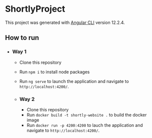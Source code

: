 # ShortlyProject

This project was generated with [Angular CLI](https://github.com/angular/angular-cli) version 12.2.4.


## How to run

  - ### Way 1
    - Clone this repository
    - Run `npm i` to install node packages
    - Run `ng serve` to launch the application and navigate to `http://localhost:4200/`.

    - ### Way 2
      - Clone this repository
      - Run `docker build -t shortly-website .` to build the docker image
      - Run `docker run -p 4200:4200` to lauch the application and navigate to `http://localhost:4200/`.

